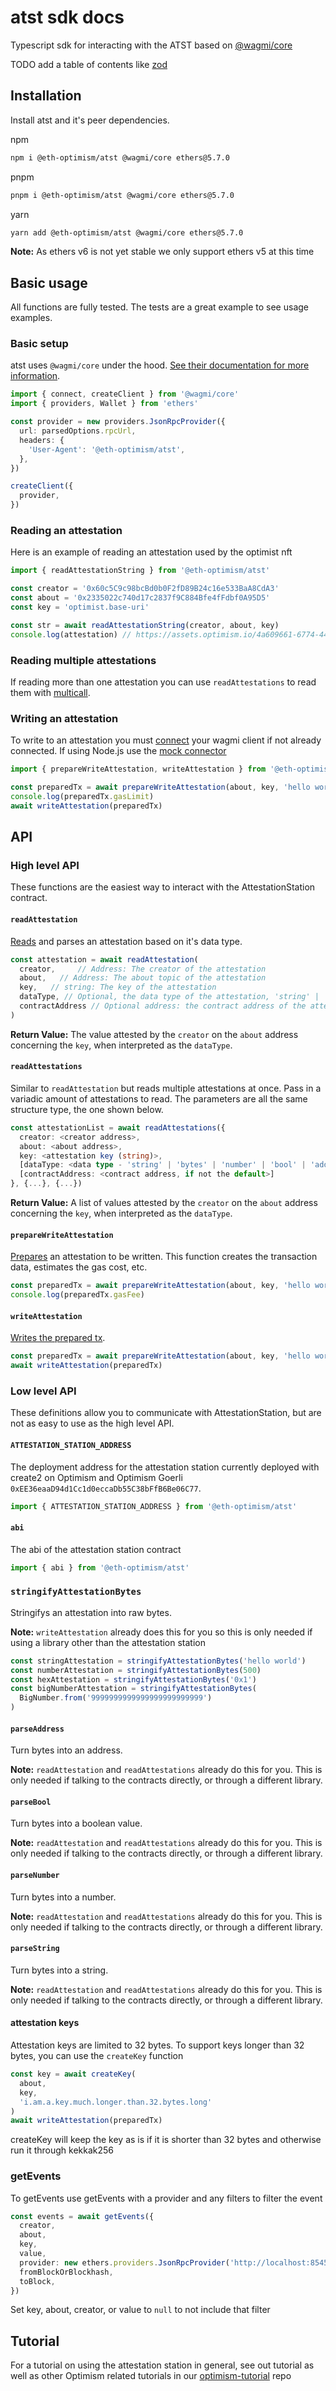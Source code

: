 # atst sdk docs

Typescript sdk for interacting with the ATST based on [@wagmi/core](https://wagmi.sh/core/getting-started)

TODO add a table of contents like [zod](https://github.com/colinhacks/zod/blob/master/README.md)

## Installation

Install atst and it's peer dependencies.

npm

```bash
npm i @eth-optimism/atst @wagmi/core ethers@5.7.0
```

pnpm

```bash
pnpm i @eth-optimism/atst @wagmi/core ethers@5.7.0
```

yarn

```bash
yarn add @eth-optimism/atst @wagmi/core ethers@5.7.0
```

**Note:** As ethers v6 is not yet stable we only support ethers v5 at this time

## Basic usage

All functions are fully tested. The tests are a great example to see usage examples.

### Basic setup

atst uses `@wagmi/core` under the hood. [See their documentation for more information](https://wagmi.sh/core/getting-started).

```typescript
import { connect, createClient } from '@wagmi/core'
import { providers, Wallet } from 'ethers'

const provider = new providers.JsonRpcProvider({
  url: parsedOptions.rpcUrl,
  headers: {
    'User-Agent': '@eth-optimism/atst',
  },
})

createClient({
  provider,
})
```

### Reading an attestation

Here is an example of reading an attestation used by the optimist nft

```typescript
import { readAttestationString } from '@eth-optimism/atst'

const creator = '0x60c5C9c98bcBd0b0F2fD89B24c16e533BaA8CdA3'
const about = '0x2335022c740d17c2837f9C884Bfe4fFdbf0A95D5'
const key = 'optimist.base-uri'

const str = await readAttestationString(creator, about, key)
console.log(attestation) // https://assets.optimism.io/4a609661-6774-441f-9fdb-453fdbb89931-bucket/optimist-nft/attributes
```

### Reading multiple attestations

If reading more than one attestation you can use `readAttestations` to read them with [multicall](https://www.npmjs.com/package/ethereum-multicall).

### Writing an attestation

To write to an attestation you must [connect](https://wagmi.sh/core/connectors/metaMask) your wagmi client if not already connected. 
If using Node.js use the [mock connector](https://wagmi.sh/core/connectors/mock)

```typescript
import { prepareWriteAttestation, writeAttestation } from '@eth-optimism/sdk'

const preparedTx = await prepareWriteAttestation(about, key, 'hello world')
console.log(preparedTx.gasLimit)
await writeAttestation(preparedTx)
```

## API

### High level API

These functions are the easiest way to interact with the AttestationStation contract.

#### `readAttestation`

[Reads](https://wagmi.sh/core/actions/readContract) and parses an attestation based on it's data type.

```typescript
const attestation = await readAttestation(
  creator,     // Address: The creator of the attestation
  about,   // Address: The about topic of the attestation
  key,   // string: The key of the attestation
  dataType, // Optional, the data type of the attestation, 'string' | 'bytes' | 'number' | 'bool' | 'address'
  contractAddress // Optional address: the contract address of the attestation station
)
```

**Return Value:** The value attested by the `creator` on the `about` address concerning the `key`, when interpreted as the `dataType`.

#### `readAttestations`

Similar to `readAttestation` but reads multiple attestations at once. 
Pass in a variadic amount of attestations to read.
The parameters are all the same structure type, the one shown below.

```typescript
const attestationList = await readAttestations({
  creator: <creator address>,
  about: <about address>,
  key: <attestation key (string)>,
  [dataType: <data type - 'string' | 'bytes' | 'number' | 'bool' | 'address'>,]
  [contractAddress: <contract address, if not the default>]
}, {...}, {...})
```

**Return Value:** A list of values attested by the `creator` on the `about` address concerning the `key`, when interpreted as the `dataType`.


#### `prepareWriteAttestation`

[Prepares](https://wagmi.sh/core/actions/prepareWriteContract) an attestation to be written.
This function creates the transaction data, estimates the gas cost, etc.

```typescript
const preparedTx = await prepareWriteAttestation(about, key, 'hello world')
console.log(preparedTx.gasFee)
```


#### `writeAttestation`

[Writes the prepared tx](https://wagmi.sh/core/actions/writeContract).

```typescript
const preparedTx = await prepareWriteAttestation(about, key, 'hello world')
await writeAttestation(preparedTx)
```

### Low level API

These definitions allow you to communicate with AttestationStation, but are not as easy to use as the high level API.

#### `ATTESTATION_STATION_ADDRESS`

The deployment address for the attestation station currently deployed with create2 on Optimism and Optimism Goerli `0xEE36eaaD94d1Cc1d0eccaDb55C38bFfB6Be06C77`.

```typescript
import { ATTESTATION_STATION_ADDRESS } from '@eth-optimism/atst'
```

#### `abi`

The abi of the attestation station contract

```typescript
import { abi } from '@eth-optimism/atst'
```

### `stringifyAttestationBytes`

Stringifys an attestation into raw bytes.

**Note:** `writeAttestation` already does this for you so this is only needed if using a library other than the attestation station

```typescript
const stringAttestation = stringifyAttestationBytes('hello world')
const numberAttestation = stringifyAttestationBytes(500)
const hexAttestation = stringifyAttestationBytes('0x1')
const bigNumberAttestation = stringifyAttestationBytes(
  BigNumber.from('9999999999999999999999999')
)
```


#### `parseAddress`

Turn bytes into an address.

**Note:** `readAttestation` and `readAttestations` already do this for you.
This is only needed if talking to the contracts directly, or through a different library.

#### `parseBool`

Turn bytes into a boolean value.

**Note:** `readAttestation` and `readAttestations` already do this for you.
This is only needed if talking to the contracts directly, or through a different library.


#### `parseNumber`

Turn bytes into a number.

**Note:** `readAttestation` and `readAttestations` already do this for you.
This is only needed if talking to the contracts directly, or through a different library.


#### `parseString`

Turn bytes into a string.

**Note:** `readAttestation` and `readAttestations` already do this for you.
This is only needed if talking to the contracts directly, or through a different library.


#### attestation keys

Attestation keys are limited to 32 bytes. To support keys longer than 32 bytes, you can use the `createKey` function

```typescript
const key = await createKey(
  about,
  key,
  'i.am.a.key.much.longer.than.32.bytes.long'
)
await writeAttestation(preparedTx)
```

createKey will keep the key as is if it is shorter than 32 bytes and otherwise run it through kekkak256



### getEvents

To getEvents use getEvents with a provider and any filters to filter the event

```typescript
const events = await getEvents({
  creator,
  about,
  key,
  value,
  provider: new ethers.providers.JsonRpcProvider('http://localhost:8545'),
  fromBlockOrBlockhash,
  toBlock,
})
```

Set key, about, creator, or value to `null` to not include that filter

## Tutorial

For a tutorial on using the attestation station in general, see out tutorial as well as other Optimism related tutorials in our [optimism-tutorial](https://github.com/ethereum-optimism/optimism-tutorial/tree/main/ecosystem/attestation-station#key-values) repo
